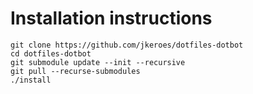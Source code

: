 # Installation instructions

```
git clone https://github.com/jkeroes/dotfiles-dotbot
cd dotfiles-dotbot
git submodule update --init --recursive
git pull --recurse-submodules
./install
```